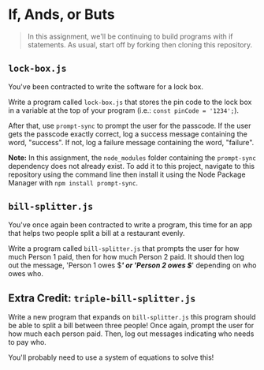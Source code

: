 # If, Ands, or Buts

> In this assignment, we'll be continuing to build programs with if statements. As usual, start off by forking then cloning this repository.

## `lock-box.js`

You've been contracted to write the software for a lock box. 

Write a program called `lock-box.js` that stores the pin code to the lock box in a variable at the top of your program (i.e.: `const pinCode = '1234';`). 

After that, use `prompt-sync` to prompt the user for the passcode. If the user gets the passcode exactly correct, log a success message containing the word, "success". If not, log a failure message containing the word, "failure".

**Note:** In this assignment, the `node_modules` folder containing the `prompt-sync` dependency does not already exist. To add it to this project, navigate to this repository using the command line then install it using the Node Package Manager with `npm install prompt-sync`.

## `bill-splitter.js`

You've once again been contracted to write a program, this time for an app that helps two people split a bill at a restaurant evenly.

Write a program called `bill-splitter.js` that prompts the user for how much Person 1 paid, then for how much Person 2 paid. It should then log out the message, 'Person 1 owes $_____' or 'Person 2 owes $_____' depending on who owes who.

## Extra Credit: `triple-bill-splitter.js`

Write a new program that expands on `bill-splitter.js` this program should be able to split a bill between three people! Once again, prompt the user for how much each person paid. Then, log out messages indicating who needs to pay who. 

You'll probably need to use a system of equations to solve this!
